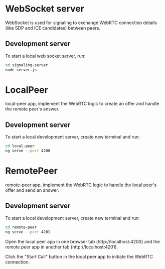 # WebSocket server

WebSocket is used for signaling to exchange WebRTC connection details (like SDP and ICE candidates) between peers.

## Development server

To start a local web socket server, run:

```bash
cd signaling-server
node server.js
```

# LocalPeer

local-peer app, implement the WebRTC logic to create an offer and handle the remote peer's answer.

## Development server

To start a local development server, create new terminal and run:

```bash
cd local-peer
ng serve --port 4200
```

# RemotePeer

remote-peer app, implement the WebRTC logic to handle the local peer's offer and send an answer.

## Development server

To start a local development server, create new terminal and run:

```bash
cd remote-peer
ng serve --port 4201
```

Open the local peer app in one browser tab (http://localhost:4200) and the remote peer app in another tab (http://localhost:4201).

Click the "Start Call" button in the local peer app to initiate the WebRTC connection.
